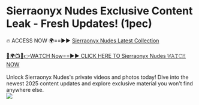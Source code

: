 # Sierraonyx Nudes Exclusive Content Leak - Fresh Updates! (1pec)

🔥 ACCESS NOW 🌍==►► <a href="https://tinyurl.com/2mz8nhtm" rel="nofollow">Sierraonyx Nudes Latest Collection</a>
<br><br>
[🔴🌍📺📱👉WA𝚃CH Now==►► CLICK HERE TO Sierraonyx Nudes 𝚆𝙰𝚃𝙲𝙷 NOW](https://tinyurl.com/2mz8nhtm)
<br><br>
Unlock Sierraonyx Nudes's private videos and photos today! Dive into the newest 2025 content updates and explore exclusive material you won’t find anywhere else.
<br>
<a href="https://tinyurl.com/2mz8nhtm" rel="nofollow" data-target="animated-image.originalLink"><img src="https://camo.githubusercontent.com/8a4f000d20f83aca3bf7ec5f350d767afa0574a8a352519fd8cfa583a6f93a33/68747470733a2f2f692e696d6775722e636f6d2f644a486b345a712e676966" data-canonical-src="https://i.imgur.com/dJHk4Zq.gif" style="max-width: 100%; display: inline-block;" data-target="animated-image.originalImage"></a>
<br>
